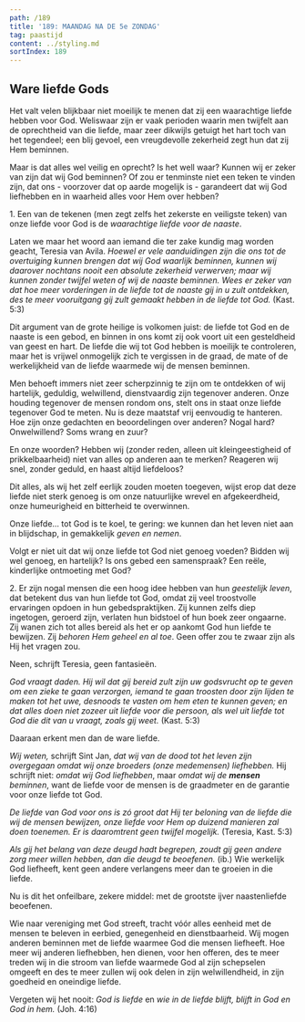 ```yaml
---
path: /189
title: '189: MAANDAG NA DE 5e ZONDAG'
tag: paastijd
content: ../styling.md
sortIndex: 189
---
```


## Ware liefde Gods

Het valt velen blijkbaar niet moeilijk te menen dat zij een waarachtige liefde hebben voor God.
Weliswaar zijn er vaak perioden waarin men twijfelt aan de oprechtheid van die liefde, maar zeer dikwijls getuigt het hart toch van het tegendeel; een blij gevoel, een vreugdevolle zekerheid zegt hun dat zij Hem beminnen.

Maar is dat alles wel veilig en oprecht? Is het well waar? Kunnen wij er zeker van zijn dat wij God beminnen? Of zou er tenminste niet een teken te vinden zijn, dat ons - voorzover dat op aarde mogelijk is - garandeert dat wij God liefhebben en in waarheid alles voor Hem over hebben?

1\. Een van de tekenen (men zegt zelfs het zekerste en veiligste teken) van onze liefde voor God is de _waarachtige liefde voor de naaste_.

Laten we maar het woord aan iemand die ter zake kundig mag worden geacht, Teresia van Avila. _Hoewel er vele aanduidingen zijn die ons tot de overtuiging kunnen brengen dat wij God waarlijk beminnen, kunnen wij daarover nochtans nooit een absolute zekerheid verwerven; maar wij kunnen zonder twijfel weten of wij de naaste beminnen. Wees er zeker van dat hoe meer vorderingen in de liefde tot de naaste gij in u zult ontdekken, des te meer vooruitgang gij zult gemaakt hebben in de liefde tot God._ (Kast. 5:3)

Dit argument van de grote heilige is volkomen juist: de liefde tot God en de naaste is een gebod, en binnen in ons komt zij ook voort uit een gesteldheid van geest en hart. De liefde die wij tot God hebben is moeilijk te controleren, maar het is vrijwel onmogelijk zich te vergissen in de graad, de mate of de werkelijkheid van de liefde waarmede wij de mensen beminnen.

Men behoeft immers niet zeer scherpzinnig te zijn om te ontdekken of wij hartelijk, geduldig, welwillend, dienstvaardig zijn tegenover anderen. Onze houding tegenover de mensen rondom ons, stelt ons in staat onze liefde tegenover God te meten. Nu is deze maatstaf vrij eenvoudig te hanteren. Hoe zijn onze gedachten en beoordelingen over anderen? Nogal hard? Onwelwillend? Soms wrang en zuur?

En onze woorden? Hebben wij (zonder reden, alleen uit kleingeestigheid of prikkelbaarheid) niet van alles op anderen aan te merken? Reageren wij snel, zonder geduld, en haast altijd liefdeloos?

Dit alles, als wij het zelf eerlijk zouden moeten toegeven, wijst erop dat deze liefde niet sterk genoeg is om onze natuurlijke wrevel en afgekeerdheid, onze humeurigheid en bitterheid te overwinnen.

Onze liefde... tot God is te koel, te gering: we
kunnen dan het leven niet aan in blijdschap, in gemakkelijk _geven en nemen_.

Volgt er niet uit dat wij onze liefde tot God niet genoeg voeden? Bidden wij wel genoeg, en hartelijk? Is ons gebed een samenspraak? Een reële, kinderlijke ontmoeting met God?

2\. Er zijn nogal mensen die een hoog idee hebben van hun _geestelijk leven_, dat betekent dus van hun liefde tot God, omdat zij veel troostvolle ervaringen opdoen in hun gebedspraktijken. Zij kunnen zelfs diep ingetogen, geroerd zijn, verlaten hun bidstoel of hun boek zeer ongaarne. Zij wanen zich tot alles bereid als het er op aankomt God hun liefde te bewijzen. Zij _behoren Hem geheel en al toe_. Geen offer zou te zwaar zijn als Hij het vragen zou.

Neen, schrijft Teresia, geen fantasieën.

_God vraagt daden. Hij wil dat gij bereid zult zijn uw godsvrucht op te geven om een zieke te gaan verzorgen, iemand te gaan troosten door zijn lijden te maken tot het uwe, desnoods te vasten om hem eten te kunnen geven; en dat alles doen niet zozeer uit liefde voor die persoon, als wel uit liefde tot God die dit van u vraagt, zoals gij weet._ (Kast. 5:3)

Daaraan erkent men dan de ware liefde.

_Wij weten,_ schrijft Sint Jan, _dat wij van de dood tot het leven zijn overgegaan omdat wij onze broeders (onze medemensen) liefhebben._ Hij schrijft niet: _omdat wij God liefhebben_, maar _omdat wij de __mensen__ beminnen_, want de liefde voor de mensen is de graadmeter en de garantie voor onze liefde tot God.

_De liefde van God voor ons is zó groot dat Hij ter beloning van de liefde die wij de mensen bewijzen, onze liefde voor Hem op duizend manieren zal doen toenemen. Er is daaromtrent geen twijfel mogelijk._ (Teresia, Kast. 5:3)

_Als gij het belang van deze deugd hadt begrepen, zoudt gij geen andere zorg meer willen hebben, dan die deugd te beoefenen._ (ib.) Wie werkelijk God liefheeft, kent geen andere verlangens meer dan te groeien in die liefde.

Nu is dit het onfeilbare, zekere middel: met de grootste ijver naastenliefde beoefenen.

Wie naar vereniging met God streeft, tracht vóór alles eenheid met de mensen te beleven in eerbied, genegenheid en dienstbaarheid. Wij mogen anderen beminnen met de liefde waarmee God die mensen liefheeft. Hoe meer wij anderen liefhebben, hen dienen, voor hen offeren, des te meer treden wij in die stroom van liefde waarmede God al zijn schepselen omgeeft en des te meer zullen wij ook delen in zijn welwillendheid, in zijn goedheid en oneindige liefde.

Vergeten wij het nooit: _God is liefde_ en _wie in de liefde blijft, blijft in God en God in hem._ (Joh. 4:16)
